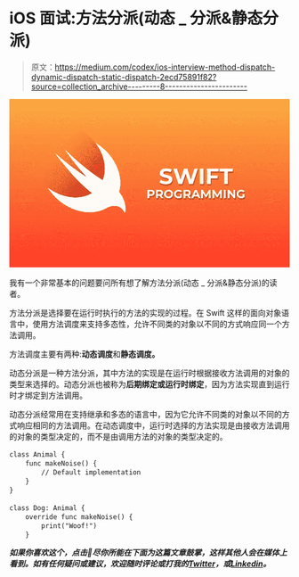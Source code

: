# iOS 面试:方法分派(动态 _ 分派&静态分派)

> 原文：<https://medium.com/codex/ios-interview-method-dispatch-dynamic-dispatch-static-dispatch-2ecd75891f82?source=collection_archive---------8----------------------->

![](img/1bfb9f4ade83c06f1332083d3c31f7a9.png)

我有一个非常基本的问题要问所有想了解方法分派(动态 _ 分派&静态分派)的读者。

方法分派是选择要在运行时执行的方法的实现的过程。在 Swift 这样的面向对象语言中，使用方法调度来支持多态性，允许不同类的对象以不同的方式响应同一个方法调用。

方法调度主要有两种:**动态调度**和**静态调度。**

动态分派是一种方法分派，其中方法的实现是在运行时根据接收方法调用的对象的类型来选择的。动态分派也被称为**后期绑定或运行时绑定**，因为方法实现直到运行时才绑定到方法调用。

动态分派经常用在支持继承和多态的语言中，因为它允许不同类的对象以不同的方式响应相同的方法调用。在动态调度中，运行时选择的方法实现是由接收方法调用的对象的类型决定的，而不是由调用方法的对象的类型决定的。

```
class Animal {
    func makeNoise() {
        // Default implementation
    }
}

class Dog: Animal {
    override func makeNoise() {
        print("Woof!")
    }
```

***如果你喜欢这个，点击💚尽你所能在下面为这篇文章鼓掌，这样其他人会在媒体上看到。如有任何疑问或建议，欢迎随时评论或打我的***[***Twitter***](https://twitter.com/b_banzara)***，或***[***Linkedin***](https://www.linkedin.com/in/rranjanchchn/)***。***